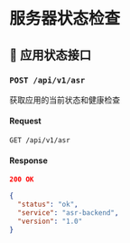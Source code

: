 # 服务器状态检查

## 🛜 应用状态接口

### `POST /api/v1/asr`

获取应用的当前状态和健康检查

#### Request

```http
GET /api/v1/asr
```

#### Response

```json
200 OK

{
  "status": "ok",
  "service": "asr-backend",
  "version": "1.0"
}
```